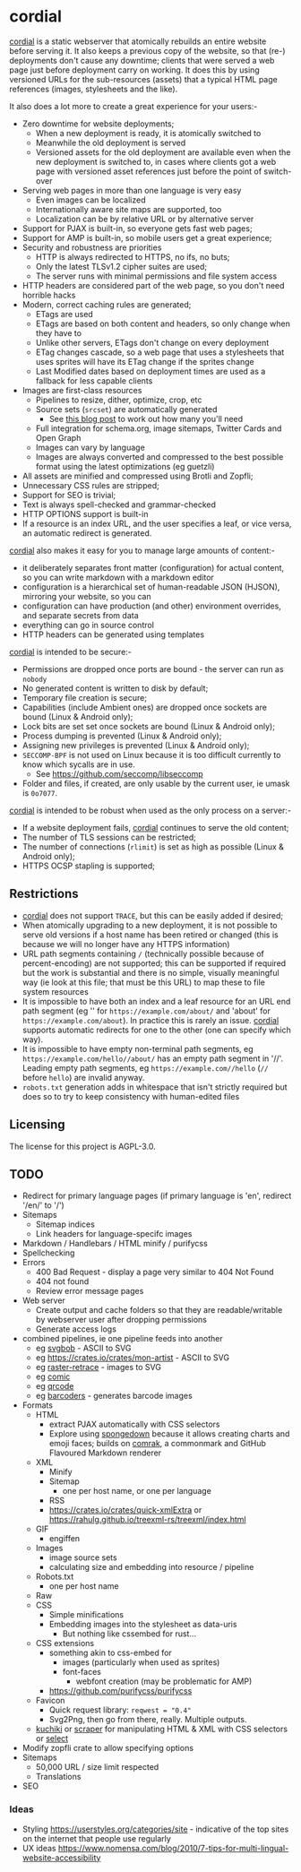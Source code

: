# cordial

[cordial] is a static webserver that atomically rebuilds an entire website before serving it. It also keeps a previous copy of the website, so that (re-) deployments don't cause any downtime; clients that were served a web page just before deployment carry on working. It does this by using versioned URLs for the sub-resources (assets) that a typical HTML page references (images, stylesheets and the like). 

It also does a lot more to create a great experience for your users:-

* Zero downtime for website deployments;
	* When a new deployment is ready, it is atomically switched to
	* Meanwhile the old deployment is served
	* Versioned assets for the old deployment are available even when the new deployment is switched to, in cases where clients got a web page with versioned asset references just before the point of switch-over
* Serving web pages in more than one language is very easy
	* Even images can be localized
	* Internationally aware site maps are supported, too
	* Localization can be by relative URL or by alternative server
* Support for PJAX is built-in, so everyone gets fast web pages;
* Support for AMP is built-in, so mobile users get a great experience;
* Security and robustness are priorities
	* HTTP is always redirected to HTTPS, no ifs, no buts;
	* Only the latest TLSv1.2 cipher suites are used;
	* The server runs with minimal permissions and file system access
* HTTP headers are considered part of the web page, so you don't need horrible hacks
* Modern, correct caching rules are generated;
	* ETags are used
	* ETags are based on both content and headers, so only change when they have to
	* Unlike other servers, ETags don't change on every deployment
	* ETag changes cascade, so a web page that uses a stylesheets that uses sprites will have its ETag change if the sprites change
	* Last Modified dates based on deployment times are used as a fallback for less capable clients
* Images are first-class resources
	* Pipelines to resize, dither, optimize, crop, etc
	* Source sets (`srcset`) are automatically generated
		* See [this blog post](https://mattwilcox.net/web-development/keeping-srcset-and-sizes-under-control) to work out how many you'll need
	* Full integration for schema.org, image sitemaps, Twitter Cards and Open Graph
	* Images can vary by language
	* Images are always converted and compressed to the best possible format using the latest optimizations (eg guetzli)
* All assets are minified and compressed using Brotli and Zopfli;
* Unnecessary CSS rules are stripped;
* Support for SEO is trivial;
* Text is always spell-checked and grammar-checked
* HTTP OPTIONS support is built-in
* If a resource is an index URL, and the user specifies a leaf, or vice versa, an automatic redirect is generated.

[cordial] also makes it easy for you to manage large amounts of content:-

* it deliberately separates front matter (configuration) for actual content, so you can write markdown with a markdown editor
* configuration is a hierarchical set of human-readable JSON (HJSON), mirroring your website, so you can 
* configuration can have production (and other) environment overrides, and separate secrets from data
* everything can go in source control
* HTTP headers can be generated using templates

[cordial] is intended to be secure:-

* Permissions are dropped once ports are bound - the server can run as `nobody`
* No generated content is written to disk by default;
* Temporary file creation is secure;
* Capabilities (include Ambient ones) are dropped once sockets are bound (Linux & Android only);
* Lock bits are set set once sockets are bound (Linux & Android only);
* Process dumping is prevented (Linux & Android only);
* Assigning new privileges is prevented (Linux & Android only);
* `SECCOMP-BPF` is not used on Linux because it is too difficult currently to know which sycalls are in use.
	* See <https://github.com/seccomp/libseccomp>
* Folder and files, if created, are only usable by the current user, ie umask is `0o7077`.

[cordial] is intended to be robust when used as the only process on a server:-

* If a website deployment fails, [cordial] continues to serve the old content;
* The number of TLS sessions can be restricted;
* The number of connections (`rlimit`) is set as high as possible (Linux & Android only);
* HTTPS OCSP stapling is supported;


## Restrictions

* [cordial] does not support `TRACE`, but this can be easily added if desired;
* When atomically upgrading to a new deployment, it is not possible to serve old versions if a host name has been retired or changed (this is because we will no longer have any HTTPS information)
* URL path segments containing `/` (technically possible because of percent-encoding) are not supported; this can be supported if required but the work is substantial and there is no simple, visually meaningful way (ie look at this file; that must be this URL) to map these to file system resources
* It is impossible to have both an index and a leaf resource for an URL end path segment (eg '' for `https://example.com/about/` and 'about' for `https://example.com/about`). In practice this is rarely an issue. [cordial] supports automatic redirects for one to the other (one can specify which way).
* It is impossible to have empty non-terminal path segments, eg `https://example.com/hello//about/` has an empty path segment in '//'. Leading empty path segments, eg `https://example.com//hello` (`//` before `hello`) are invalid anyway.
* `robots.txt` generation adds in whitespace that isn't strictly required but does so to try to keep consistency with human-edited files

## Licensing

The license for this project is AGPL-3.0.

[cordial]: https://github.com/lemonrock/cordial "cordial GitHub page"


## TODO
* Redirect for primary language pages (if primary language is 'en', redirect '/en/' to '/')
* Sitemaps
	* Sitemap indices
	* Link headers for language-specifc images
* Markdown / Handlebars / HTML minify / purifycss
* Spellchecking
* Errors
	* 400 Bad Request - display a page very similar to 404 Not Found
	* 404 not found
	* Review error message pages
* Web server
	* Create output and cache folders so that they are readable/writable by webserver user after dropping permissions
	* Generate access logs
* combined pipelines, ie one pipeline feeds into another
	* eg [svgbob](https://crates.io/crates/svgbob) - ASCII to SVG
	* eg <https://crates.io/crates/mon-artist> - ASCII to SVG
	* eg [raster-retrace](https://crates.io/crates/raster-retrace) - images to SVG
	* eg [comic](https://crates.io/crates/comic)
	* eg [qrcode](https://crates.io/crates/qrcode)
	* eg [barcoders](https://github.com/buntine/barcoders) - generates barcode images
* Formats
	* HTML
		* extract PJAX automatically with CSS selectors
		* Explore using [spongedown](https://ivanceras.github.io/spongedown/) because it allows creating charts and emoji faces; builds on [comrak](https://crates.io/crates/comrak), a commonmark and GitHub Flavoured Markdown renderer
	* XML
		* Minify
		* Sitemap
			* one per host name, or one per language
		* RSS
		* <https://crates.io/crates/quick-xmlExtra> or <https://rahulg.github.io/treexml-rs/treexml/index.html>
	* GIF
		* engiffen
	* Images
		* image source sets
		* calculating size and embedding into resource / pipeline
	* Robots.txt
		* one per host name
	* Raw
	* CSS
		* Simple minifications
		* Embedding images into the stylesheet as data-uris
			* But nothing like cssembed for rust...
	* CSS extensions
		* something akin to css-embed for
			* images (particularly when used as sprites)
			* font-faces
				* webfont creation (may be problematic for AMP)
		* https://github.com/purifycss/purifycss
	* Favicon
		* Quick request library: `reqwest = "0.4"`
		* Svg2Png, then go from there, really. Multiple outputs.
	* [kuchiki](https://crates.io/crates/kuchiki) or [scraper](https://crates.io/crates/scraper) for manipulating HTML & XML with CSS selectors or [select](https://crates.io/crates/select)
* Modify zopfli crate to allow specifying options
* Sitemaps
	* 50,000 URL / size limit respected
	* Translations
* SEO

### Ideas
* Styling <https://userstyles.org/categories/site> - indicative of the top sites on the internet that people use regularly
* UX ideas <https://www.nomensa.com/blog/2010/7-tips-for-multi-lingual-website-accessibility>
